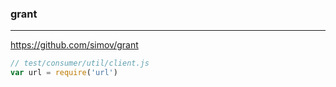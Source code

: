 ### grant
---
https://github.com/simov/grant

```js
// test/consumer/util/client.js
var url = require('url')



```

```
```

```
```


